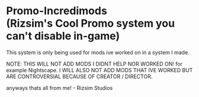 # Promo-Incredimods <br> (Rizsim's Cool Promo system you can't disable in-game)
This system is only being used for mods ive worked on in a system I made.


NOTE:
THIS WILL NOT ADD MODS I DIDNT HELP NOR WORKED ON!
for example Nightscape.
I WILL ALSO NOT ADD MODS THAT IVE WORKED BUT ARE CONTROVERSIAL BECAUSE OF CREATOR / DIRECTOR.

anyways thats all from me! - Rizsim Studios
